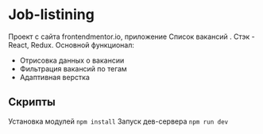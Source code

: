 
# Job-listining

Проект с сайта frontendmentor.io, приложение Список вакансий . Стэк - React, Redux. Основной функционал:
- Отрисовка данных о вакансии
- Фильтрация вакансий по тегам
- Адаптивная верстка


## Скрипты

Установка модулей `npm install`
Запуск дев-сервера `npm run dev`
